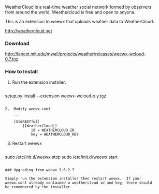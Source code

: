WeatherCloud is a real-time weather social network formed by observers from around the world. Weathercloud is free and open to anyone.

This is an extension to weewx that uploads weather data to WeatherCloud.

http://weathercloud.net

### Download

http://lancet.mit.edu/mwall/projects/weather/releases/weewx-wcloud-0.7.tgz

### How to Install

1.  Run the extension installer:

    ```
setup.py install --extension weewx-wcloud-x.y.tgz
```

2.  Modify weewx.conf

    ```
    [StdRESTful]
        [[WeatherCloud]]
            id = WEATHERCLOUD_ID
            key = WEATHERCLOUD_KEY
```

3.  Restart weewx

    ```
sudo /etc/init.d/weewx stop
sudo /etc/init.d/weewx start
```

### Upgrading from weewx 2.6-2.7

Simply run the extension installer then restart weewx.  If your weewx.conf already contained a weathercloud id and key, these should be remembered by the installer.